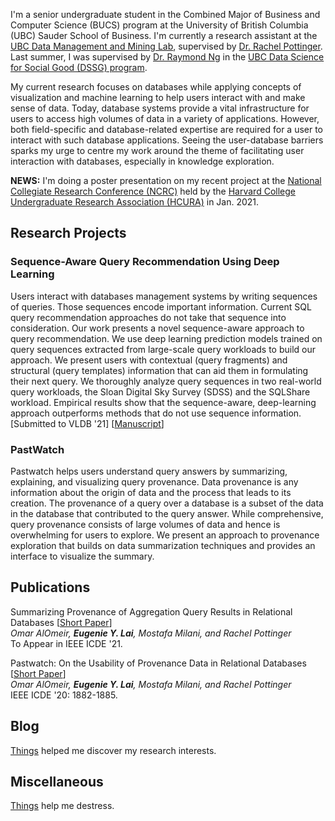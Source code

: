 I'm a senior undergraduate student in the Combined Major of Business and Computer Science (BUCS) program at the University of British Columbia (UBC) Sauder School of Business. I'm currently a research assistant at the [UBC Data Management and Mining Lab], supervised by [Dr. Rachel Pottinger]. Last summer, I was supervised by [Dr. Raymond Ng] in the [UBC Data Science for Social Good (DSSG) program].

My current research focuses on databases while applying concepts of visualization and machine learning to help users interact with and make sense of data. Today, database systems provide a vital infrastructure for users to access high volumes of data in a variety of applications. However, both field-specific and database-related expertise are required for a user to interact with such database applications. Seeing the user-database barriers sparks my urge to centre my work around the theme of facilitating user interaction with databases, especially in knowledge exploration.

**NEWS:** I'm doing a poster presentation on my recent project at the [National Collegiate Research Conference (NCRC)] held by the [Harvard College Undergraduate Research Association (HCURA)] in Jan. 2021.

[UBC Data Management and Mining Lab]: https://www.cs.ubc.ca/labs/db/home.php
[Dr. Rachel Pottinger]: https://www.cs.ubc.ca/~rap/
[Dr. Mostafa Milani]: https://www.cs.ubc.ca/~mkmilani/
[Dr. Raymond Ng]: https://www.cs.ubc.ca/~rng/
[UBC Data Science for Social Good (DSSG) program]: https://dsi.ubc.ca/data-science-social-good-2019
[National Collegiate Research Conference (NCRC)]: https://www.hcura.org/ncrc-2021
[Harvard College Undergraduate Research Association (HCURA)]: https://www.hcura.org/about

## Research Projects

### Sequence-Aware Query Recommendation Using Deep Learning

Users interact with databases management systems by writing sequences of queries. Those sequences encode important information. Current SQL query recommendation approaches do not take that sequence into consideration. Our work presents a novel sequence-aware approach to query recommendation. We use deep learning prediction models trained on query sequences extracted from large-scale query workloads to build our approach. We present users with contextual (query fragments) and structural (query templates) information that can aid them in formulating their next query. We thoroughly analyze query sequences in two real-world query workloads, the Sloan Digital Sky Survey (SDSS) and the SQLShare workload. Empirical results show that the sequence-aware, deep-learning approach outperforms methods that do not use sequence information. [Submitted to VLDB '21] \[[Manuscript](/assets/manus/seq-aware_query_recommendation.pdf)\]

### PastWatch

Pastwatch helps users understand query answers by summarizing, explaining, and visualizing query provenance. Data provenance is any information about the origin of data and the process that leads to its creation. The provenance of a query over a database is a subset of the data in the database that contributed to the query answer. While comprehensive, query provenance consists of large volumes of data and hence is overwhelming for users to explore. We present an approach to provenance exploration that builds on data summarization techniques and provides an interface to visualize the summary.

## Publications

Summarizing Provenance of Aggregation Query Results in Relational Databases \[[Short Paper](https://www.cs.ubc.ca/~mkmilani/report.pdf)\]  
*Omar AlOmeir, <strong>Eugenie Y. Lai</strong>, Mostafa Milani, and Rachel Pottinger*  
To Appear in IEEE ICDE '21.

Pastwatch: On the Usability of Provenance Data in Relational Databases \[[Short Paper](https://www.cs.ubc.ca/~mkmilani/pastwatch.pdf)\]  
*Omar AlOmeir, <strong>Eugenie Y. Lai</strong>, Mostafa Milani, and Rachel Pottinger*  
IEEE ICDE '20: 1882-1885.

## Blog

[Things](./blog.html) helped me discover my research interests.

## Miscellaneous

[Things](./miscellaneous.html) help me destress. 
